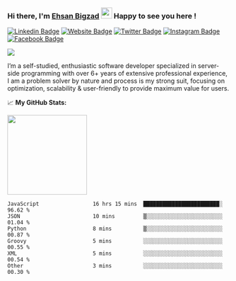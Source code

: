 ### Hi there, I'm <a href="https://teamartisans.com" target="_blank">Ehsan Bigzad</a> <img src="https://media.giphy.com/media/hvRJCLFzcasrR4ia7z/giphy.gif" width="25px"> Happy to see you here !

[![Linkedin Badge](https://img.shields.io/badge/-LinkedIn-0e76a8?style=flat-square&logo=Linkedin&logoColor=white)](https://linkedin.com/in/EhsanBigzad)
[![Website Badge](https://img.shields.io/badge/Website-3b5998?style=flat-square&logo=google-chrome&logoColor=white)](https://teamartisans.com)
[![Twitter Badge](https://img.shields.io/badge/-Twitter-00acee?style=flat-square&logo=Twitter&logoColor=white)](https://twitter.com/EhsanBigzad)
[![Instagram Badge](https://img.shields.io/badge/-Instagram-e4405f?style=flat-square&logo=Instagram&logoColor=white)](https://instagram.com/ehsanbigzad/)
[![Facebook Badge](https://img.shields.io/badge/-Facebook-0088cc?style=flat-square&logo=Facebook&logoColor=white)](https://facebook.com/EhsanBigzad7)

![](https://visitor-badge.glitch.me/badge?page_id=ehsanbigzad.ehsanbigzad) 

I’m a self-studied, enthusiastic software developer specialized in server-side programming with over 6+ years of extensive professional experience, I am a problem solver by nature and process is my strong suit, focusing on optimization, scalability & user-friendly to provide maximum value for users.

📈  **My GitHub Stats:**


<p>
  <img height="180em" src="https://github-readme-stats.vercel.app/api?username=ehsanbigzad&show_icons=true&hide_border=true&count_private=true&include_all_commits=true&theme=algolia" />
</p>

<!--START_SECTION:waka-->

```text
JavaScript                 16 hrs 15 mins  ████████████████████████░   96.62 %
JSON                       10 mins         ▒░░░░░░░░░░░░░░░░░░░░░░░░   01.04 %
Python                     8 mins          ▒░░░░░░░░░░░░░░░░░░░░░░░░   00.87 %
Groovy                     5 mins          ░░░░░░░░░░░░░░░░░░░░░░░░░   00.55 %
XML                        5 mins          ░░░░░░░░░░░░░░░░░░░░░░░░░   00.54 %
Other                      3 mins          ░░░░░░░░░░░░░░░░░░░░░░░░░   00.30 %
```

<!--END_SECTION:waka-->

